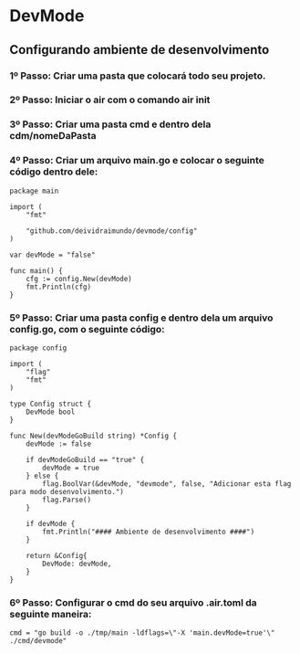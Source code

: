 # DevMode

## Configurando ambiente de desenvolvimento

### 1º Passo: Criar uma pasta que colocará todo seu projeto.

### 2º Passo: Iniciar o air com o comando air init

### 3º Passo: Criar uma pasta cmd e dentro dela cdm/nomeDaPasta

### 4º Passo: Criar um arquivo main.go e colocar o seguinte código dentro dele:
```
package main

import (
	"fmt"

	"github.com/deividraimundo/devmode/config"
)

var devMode = "false"

func main() {
	cfg := config.New(devMode)
	fmt.Println(cfg)
}
```
### 5º Passo: Criar uma pasta config e dentro dela um arquivo config.go, com o seguinte código:
```
package config

import (
	"flag"
	"fmt"
)

type Config struct {
	DevMode bool
}

func New(devModeGoBuild string) *Config {
	devMode := false

	if devModeGoBuild == "true" {
		devMode = true
	} else {
		flag.BoolVar(&devMode, "devmode", false, "Adicionar esta flag para modo desenvolvimento.")
		flag.Parse()
	}

	if devMode {
		fmt.Println("#### Ambiente de desenvolvimento ####")
	}

	return &Config{
		DevMode: devMode,
	}
}
```
### 6º Passo: Configurar o cmd do seu arquivo .air.toml da seguinte maneira:

`cmd = "go build -o ./tmp/main -ldflags=\"-X 'main.devMode=true'\" ./cmd/devmode"`
